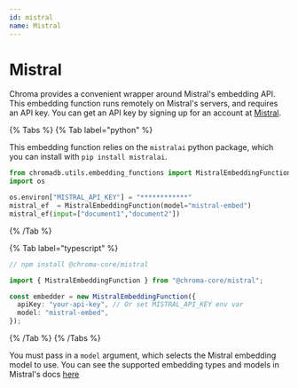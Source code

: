 ```yaml
---
id: mistral
name: Mistral
---
```


# Mistral

Chroma provides a convenient wrapper around Mistral's embedding API. This embedding function runs remotely on Mistral's servers, and requires an API key. You can get an API key by signing up for an account at [Mistral](https://mistral.ai/).

{% Tabs %}
{% Tab label="python" %}

This embedding function relies on the `mistralai` python package, which you can install with `pip install mistralai`.

```python
from chromadb.utils.embedding_functions import MistralEmbeddingFunction
import os

os.environ["MISTRAL_API_KEY"] = "************"
mistral_ef  = MistralEmbeddingFunction(model="mistral-embed")
mistral_ef(input=["document1","document2"])
```

{% /Tab %}

{% Tab label="typescript" %}

```typescript
// npm install @chroma-core/mistral

import { MistralEmbeddingFunction } from "@chroma-core/mistral";

const embedder = new MistralEmbeddingFunction({
  apiKey: "your-api-key", // Or set MISTRAL_API_KEY env var
  model: "mistral-embed",
});
```

{% /Tab %}
{% /Tabs %}

You must pass in a `model` argument, which selects the Mistral embedding model to use. You can see the supported embedding types and models in Mistral's docs [here](https://docs.mistral.ai/capabilities/embeddings/overview/)
